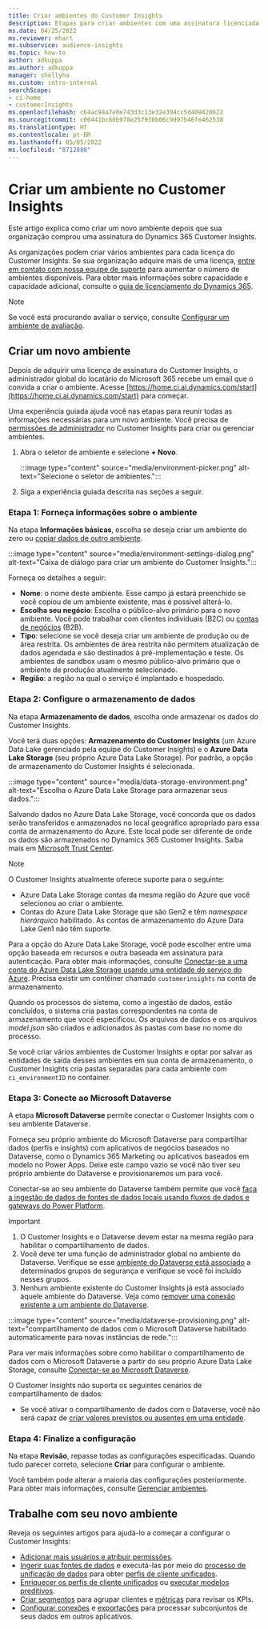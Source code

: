 ```yaml
---
title: Criar ambientes do Customer Insights
description: Etapas para criar ambientes com uma assinatura licenciada para o Dynamics 365 Customer Insights.
ms.date: 04/25/2022
ms.reviewer: mhart
ms.subservice: audience-insights
ms.topic: how-to
author: adkuppa
ms.author: adkuppa
manager: shellyha
ms.custom: intro-internal
searchScope:
- ci-home
- customerInsights
ms.openlocfilehash: c64ac94a7e0e743d3c13e32e394cc5d409420622
ms.sourcegitcommit: c00441bc60b978e25f930b06c9d97b46fe462538
ms.translationtype: HT
ms.contentlocale: pt-BR
ms.lasthandoff: 05/05/2022
ms.locfileid: "8712888"
---
```

# <a name="create-an-environment-in-customer-insights"></a>Criar um ambiente no Customer Insights

Este artigo explica como criar um novo ambiente depois que sua organização comprou uma assinatura do Dynamics 365 Customer Insights. 

As organizações podem criar vários ambientes para cada licença do Customer Insights. Se sua organização adquire mais de uma licença, [entre em contato com nossa equipe de suporte](https://go.microsoft.com/fwlink/?linkid=2079641) para aumentar o número de ambientes disponíveis. Para obter mais informações sobre capacidade e capacidade adicional, consulte o [guia de licenciamento do Dynamics 365](https://go.microsoft.com/fwlink/?LinkId=866544).

> [!NOTE]
> Se você está procurando avaliar o serviço, consulte [Configurar um ambiente de avaliação](trial-signup.md).

## <a name="create-a-new-environment"></a>Criar um novo ambiente

Depois de adquirir uma licença de assinatura do Customer Insights, o administrador global do locatário do Microsoft 365 recebe um email que o convida a criar o ambiente. Acesse [https://home.ci.ai.dynamics.com/start](https://home.ci.ai.dynamics.com/start) para começar. 

Uma experiência guiada ajuda você nas etapas para reunir todas as informações necessárias para um novo ambiente. Você precisa de [permissões de administrador](permissions.md) no Customer Insights para criar ou gerenciar ambientes.

1. Abra o seletor de ambiente e selecione **+ Novo**.
  
   :::image type="content" source="media/environment-picker.png" alt-text="Selecione o seletor de ambientes.":::

1. Siga a experiência guiada descrita nas seções a seguir.

### <a name="step-1-provide-environment-information"></a>Etapa 1: Forneça informações sobre o ambiente

Na etapa **Informações básicas**, escolha se deseja criar um ambiente do zero ou [copiar dados de outro ambiente](manage-environments.md#copy-the-environment-configuration).

   :::image type="content" source="media/environment-settings-dialog.png" alt-text="Caixa de diálogo para criar um ambiente do Customer Insights.":::

Forneça os detalhes a seguir:
   - **Nome**: o nome deste ambiente. Esse campo já estará preenchido se você copiou de um ambiente existente, mas é possível alterá-lo.
   - **Escolha seu negócio**: Escolha o público-alvo primário para o novo ambiente. Você pode trabalhar com clientes individuais (B2C) ou [contas de negócios](work-with-business-accounts.md) (B2B).
   - **Tipo**: selecione se você deseja criar um ambiente de produção ou de área restrita. Os ambientes de área restrita não permitem atualização de dados agendada e são destinados à pré-implementação e teste. Os ambientes de sandbox usam o mesmo público-alvo primário que o ambiente de produção atualmente selecionado.
   - **Região**: a região na qual o serviço é implantado e hospedado.

### <a name="step-2-configure-data-storage"></a>Etapa 2: Configure o armazenamento de dados

Na etapa **Armazenamento de dados**, escolha onde armazenar os dados do Customer Insights.

Você terá duas opções: **Armazenamento do Customer Insights** (um Azure Data Lake gerenciado pela equipe do Customer Insights) e o **Azure Data Lake Storage** (seu próprio Azure Data Lake Storage). Por padrão, a opção de armazenamento do Customer Insights é selecionada.

:::image type="content" source="media/data-storage-environment.png" alt-text="Escolha o Azure Data Lake Storage para armazenar seus dados.":::

Salvando dados no Azure Data Lake Storage, você concorda que os dados serão transferidos e armazenados no local geográfico apropriado para essa conta de armazenamento do Azure. Este local pode ser diferente de onde os dados são armazenados no Dynamics 365 Customer Insights. Saiba mais em [Microsoft Trust Center](https://www.microsoft.com/trust-center).

> [!NOTE]
> O Customer Insights atualmente oferece suporte para o seguinte:  
> - Azure Data Lake Storage contas da mesma região do Azure que você selecionou ao criar o ambiente.
> - Contas do Azure Data Lake Storage que são Gen2 e têm *namespace hierárquico* habilitado. As contas de armazenamento do Azure Data Lake Gen1 não têm suporte.

Para a opção do Azure Data Lake Storage, você pode escolher entre uma opção baseada em recursos e outra baseada em assinatura para autenticação. Para obter mais informações, consulte [Conectar-se a uma conta do  Azure Data Lake Storage usando uma entidade de serviço do Azure](connect-service-principal.md). Precisa existir um contêiner chamado `customerinsights` na conta de armazenamento.

Quando os processos do sistema, como a ingestão de dados, estão concluídos, o sistema cria pastas correspondentes na conta de armazenamento que você especificou. Os arquivos de dados e os arquivos *model.json* são criados e adicionados às pastas com base no nome do processo.

Se você criar vários ambientes de Customer Insights e optar por salvar as entidades de saída desses ambientes em sua conta de armazenamento, o Customer Insights cria pastas separadas para cada ambiente com `ci_environmentID` no container.

### <a name="step-3-connect-to-microsoft-dataverse"></a>Etapa 3: Conecte ao Microsoft Dataverse
   
A etapa **Microsoft Dataverse** permite conectar o Customer Insights com o seu ambiente Dataverse.

Forneça seu próprio ambiente do Microsoft Dataverse para compartilhar dados (perfis e insights) com aplicativos de negócios baseados no Dataverse, como o Dynamics 365 Marketing ou aplicativos baseados em modelo no Power Apps. Deixe este campo vazio se você não tiver seu próprio ambiente do Dataverse e provisionaremos um para você.

Conectar-se ao seu ambiente do Dataverse também permite que você [faça a ingestão de dados de fontes de dados locais usando fluxos de dados e gateways do Power Platform](data-sources.md#add-data-from-on-premises-data-sources).

> [!IMPORTANT]
> 1. O Customer Insights e o Dataverse devem estar na mesma região para habilitar o compartilhamento de dados.
> 1. Você deve ter uma função de administrador global no ambiente do Dataverse. Verifique se esse [ambiente do Dataverse está associado](/power-platform/admin/control-user-access#associate-a-security-group-with-a-dataverse-environment) a determinados grupos de segurança e verifique se você foi incluído nesses grupos.
> 1. Nenhum ambiente existente do Customer Insights já está associado àquele ambiente do Dataverse. Veja como [remover uma conexão existente a um ambiente do Dataverse](manage-environments.md#remove-an-existing-connection-to-a-dataverse-environment).

:::image type="content" source="media/dataverse-provisioning.png" alt-text="compartilhamento de dados com o Microsoft Dataverse habilitado automaticamente para novas instâncias de rede.":::

Para ver mais informações sobre como habilitar o compartilhamento de dados com o Microsoft Dataverse a partir do seu próprio Azure Data Lake Storage, consulte [Conectar-se ao Microsoft Dataverse](manage-environments.md#connect-to-microsoft-dataverse).

O Customer Insights não suporta os seguintes cenários de compartilhamento de dados:
- Se você ativar o compartilhamento de dados com o Dataverse, você não será capaz de [criar valores previstos ou ausentes em uma entidade](predictions.md).

### <a name="step-4-finalize-the-settings"></a>Etapa 4: Finalize a configuração

Na etapa **Revisão**, repasse todas as configurações especificadas. Quando tudo parecer correto, selecione **Criar** para configurar o ambiente. 

Você também pode alterar a maioria das configurações posteriormente. Para obter mais informações, consulte [Gerenciar ambientes](manage-environments.md).

## <a name="work-with-your-new-environment"></a>Trabalhe com seu novo ambiente

Reveja os seguintes artigos para ajudá-lo a começar a configurar o Customer Insights: 

- [Adicionar mais usuários e atribuir permissões](permissions.md).
- [Ingerir suas fontes de dados](data-sources.md) e executá-las por meio do [processo de unificação de dados](data-unification.md) para obter [perfis de cliente unificados](customer-profiles.md).
- [Enriquecer os perfis de cliente unificados](enrichment-hub.md) ou [executar modelos preditivos](predictions-overview.md).
- [Criar segmentos](segments.md) para agrupar clientes e [métricas](measures.md) para revisar os KPIs.
- [Configurar conexões](connections.md) e [exportações](export-destinations.md) para processar subconjuntos de seus dados em outros aplicativos.
